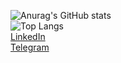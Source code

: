 ![Anurag's GitHub stats](https://github-readme-stats.vercel.app/api?username=rainstr7&theme=react&hide=stars,prs,issues,contribs&count_private=true&show_icons=true)
<br>
![Top Langs](https://github-readme-stats.vercel.app/api/top-langs/?username=rainstr7&layout=compact&theme=react&card_width=445)
<br>
<a href="https://www.linkedin.com/in/ihahn/">LinkedIn</a>
<br>
<a href="https://teleg.run/ihahn_dev">Telegram</a>
